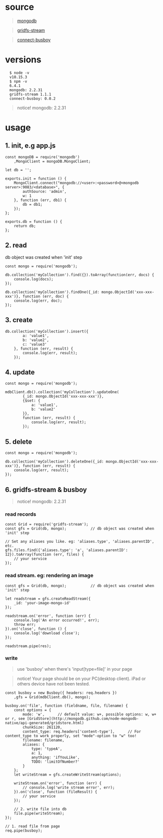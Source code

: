 # source
>[mongodb](https://github.com/mongodb/node-mongodb-native)

>[gridfs-stream](https://github.com/aheckmann/gridfs-stream)

>[connect-busboy](https://github.com/mscdex/connect-busboy)

# versions
```
  $ node -v
  v10.15.3
  $ npm -v
  6.4.1
  mongodb: 2.2.31
  gridfs-stream 1.1.1
  connect-busboy: 0.0.2
```
>notice! mongodb: 2.2.31

# usage
## 1. init, e.g app.js
```
const mongoDB = require('mongodb')
    ,MongoClient = mongoDB.MongoClient;

let db = '';

exports.init = function () {
    MongoClient.connect("mongodb://<user>:<password>@<mongodb server>:9083/<database>", {
        authSource: 'admin',
        w: 1
    }, function (err, db1) {
        db = db1;
    });
};

exports.db = function () {
    return db;
};
```

## 2. read
db object was created when 'init' step
```
const mongo = require('mongodb');

db.collection('myCollection').find({}).toArray(function(err, docs) {
    console.log(docs);
});

db.collection('myCollection').findOne({_id: mongo.ObjectId('xxx-xxx-xxx')}, function (err, doc) {
    console.log(err, doc);
});
```

## 3. create
```
db.collection('myCollection').insert({
        a: 'value1',
        b: 'value2',
        c: 'value3'
    }, function (err, result) {
        console.log(err, result);
    });
```

## 4. update
```
const mongo = require('mongodb');

mdbClient.db().collection('myCollection').updateOne(
        {_id: mongo.ObjectId('xxx-xxx-xxx')},
        {$set: {
            a: 'value1',
            b: 'value2'
        }},
        function (err, result) {
            console.log(err, result);
        });
```

## 5. delete
```
const mongo = require('mongodb');

db.collection('myCollection').deleteOne({_id: mongo.ObjectId('xxx-xxx-xxx')}, function (err, result) {
    console.log(err, result);
});
```

## 6. gridfs-stream & busboy
>notice! mongodb: 2.2.31

### read records
```
const Grid = require('gridfs-stream');
const gfs = Grid(db, mongo);           // db object was created when 'init' step

// Set any aliases you like. eg: 'aliases.type', 'aliases.parentID', etc.
gfs.files.find({'aliases.type': 'a', 'aliases.parentID': 12}).toArray(function (err, files) {
    // your service
});
```

### read stream. eg: rendering an image
```
const gfs = Grid(db, mongo);           // db object was created when 'init' step

let readstream = gfs.createReadStream({
    _id: 'your-image-mongo-id'
});

readstream.on('error', function (err) {
    console.log('An error occurred!', err);
    throw err;
}).on('close', function () {
    console.log('download close');
});

readstream.pipe(res);
```

### write
> use 'busboy' when there's 'input[type=file]' in your page

> notice! Your page should be on your PC(desktop client). iPad or others device have not been tested.

```
const busboy = new Busboy({ headers: req.headers })
    ,gfs = Grid(mdbClient.db(), mongo);

busboy.on('file', function (fieldname, file, filename) {
    const options = {
        mode: 'w',      // default value: w+, possible options: w, w+ or r, see [GridStore](http://mongodb.github.com/node-mongodb-native/api-generated/gridstore.html)
        chunkSize: 261120,
        content_type: req.headers['content-type'],      // For content_type to work properly, set "mode"-option to "w" too!
        filename: filename,
        aliases: {
            type: 'typeA',
            a: 1,
            anything: 'ifYouLike',
            TODO: 'limitOfNumber?'
        }
    };
    let writeStream = gfs.createWriteStream(options);

    writeStream.on('error', function (err) {
        // console.log('write stream error', err);
    }).on('close', function (fileResult) {
        // your service
    });

    // 2. write file into db
    file.pipe(writeStream);
});

// 1. read file from page
req.pipe(busboy);
```
